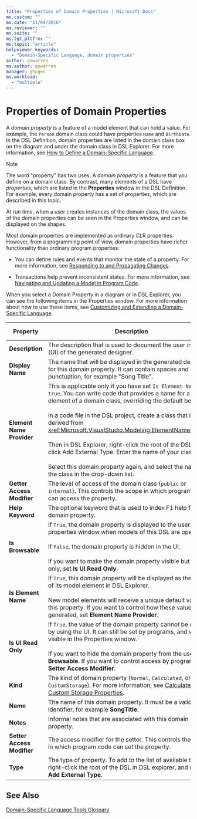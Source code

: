 ```yaml
---
title: "Properties of Domain Properties | Microsoft Docs"
ms.custom: ""
ms.date: "11/04/2016"
ms.reviewer: ""
ms.suite: ""
ms.tgt_pltfrm: ""
ms.topic: "article"
helpviewer_keywords: 
  - "Domain-Specific Language, domain properties"
author: gewarren
ms.author: gewarren
manager: ghogen
ms.workload: 
  - "multiple"
---
```

# Properties of Domain Properties
A *domain property* is a feature of a model element that can hold a value. For example, the `Person` domain class could have properties `Name` and `BirthDate`. In the DSL Definition, domain properties are listed in the domain class box on the diagram and under the domain class in DSL Explorer. For more information, see [How to Define a Domain-Specific Language](../modeling/how-to-define-a-domain-specific-language.md).  
  
> [!NOTE]
>  The word "property" has two uses. A *domain property* is a feature that you define on a domain class. By contrast, many elements of a DSL have *properties*, which are listed in the **Properties** window in the DSL Definition. For example, every domain property has a set of properties, which are described in this topic.  
  
 At run time, when a user creates instances of the domain class, the values of the domain properties can be seen in the Properties window, and can be displayed on the shapes.  
  
 Most domain properties are implemented as ordinary CLR properties. However, from a programming point of view, domain properties have richer functionality than ordinary program properties:  
  
-   You can define rules and events that monitor the state of a property. For more information, see [Responding to and Propagating Changes](../modeling/responding-to-and-propagating-changes.md).  
  
-   Transactions help prevent inconsistent states. For more information, see [Navigating and Updating a Model in Program Code](../modeling/navigating-and-updating-a-model-in-program-code.md).  
  
 When you select a Domain Property in a diagram or in DSL Explorer, you can see the following items in the Properties window. For more information about how to use these items, see [Customizing and Extending a Domain-Specific Language](../modeling/customizing-and-extending-a-domain-specific-language.md).  
  
|Property|Description|Default Value|  
|--------------|-----------------|-------------------|  
|**Description**|The description that is used to document the user interface (UI) of the generated designer.|\<none>|  
|**Display Name**|The name that will be displayed in the generated designer for this domain property. It can contain spaces and punctuation, for example "Song Title".|\<none>|  
|**Element Name Provider**|This is applicable only if you have set `Is Element Name` to `true`. You can write code that provides a name for a new element of a domain class, overriding the default behavior.<br /><br /> In a code file in the DSL project, create a class that is derived from <xref:Microsoft.VisualStudio.Modeling.ElementNameProvider>.<br /><br /> Then in DSL Explorer, right-click the root of the DSL, and click Add External Type. Enter the name of your class.<br /><br /> Select this domain property again, and select the name of the class in the drop-down list.|\<none>|  
|**Getter Access Modifier**|The level of access of the domain class (`public` or `internal`). This controls the scope in which program code can access the property.|`public`|  
|**Help Keyword**|The optional keyword that is used to index F1 help for this domain property.|\<none>|  
|**Is Browsable**|If `True`, the domain property is displayed to the user in the properties window when models of this DSL are open.<br /><br /> If `False`, the domain property is hidden in the UI.<br /><br /> If you want to make the domain property visible but read-only, set **Is UI Read Only**.|`True`|  
|**Is Element Name**|If `True`, this domain property will be displayed as the name of its model element in DSL Explorer.<br /><br /> New model elements will receive a unique default value for this property. If you want to control how these values are generated, set **Element Name Provider**.|`False`|  
|**Is UI Read Only**|If `True`, the value of the domain property cannot be changed by using the UI. It can still be set by programs, and will be visible in the Properties window.<br /><br /> If you want to hide the domain property from the user, set **Is Browsable**. If you want to control access by programs, set **Setter Access Modifier**.|`False`|  
|**Kind**|The kind of domain property (`Normal`, `Calculated`, or `CustomStorage`). For more information, see [Calculated and Custom Storage Properties](../modeling/calculated-and-custom-storage-properties.md).|`Normal`|  
|**Name**|The name of this domain property. It must be a valid identifier, for example **SongTitle**.|\<none>|  
|**Notes**|Informal notes that are associated with this domain property.|\<none>|  
|**Setter Access Modifier**|The access modifier for the setter. This controls the scope in which program code can set the property.|`public`|  
|**Type**|The type of property. To add to the list of available types, right-click the root of the DSL in DSL explorer, and click **Add External Type**.|`String`|  
  
## See Also  
 [Domain-Specific Language Tools Glossary](http://msdn.microsoft.com/en-us/ca5e84cb-a315-465c-be24-76aa3df276aa)
